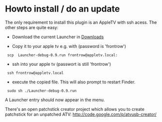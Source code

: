 # Howto install / do an update #

The only requirement to install this plugin is an AppleTV with ssh acess.
The other steps are quite easy:

  * Download the current Launcher in [Downloads](http://code.google.com/p/atv-xbmc-launcher/downloads/list)

  * Copy it to your apple tv e.g. with (password is 'frontrow')
```
 scp  Launcher-debug-0.9.run frontrow@appletv.local:
```
  * ssh into your apple tv (passwort is still 'frontrow')
```
 ssh frontrow@appletv.local
```
  * execute the copied file. This will also prompt to restart Finder.
```
 sudo sh ./Launcher-debug-0.9.run
```

A Launcher entry should now appear in the menu.

There's an open patchstick creator project which allows you to create patchstick for an unpatched ATV:
http://code.google.com/p/atvusb-creator/